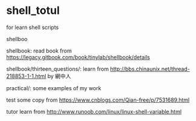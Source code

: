 # shell_totul
for learn shell scripts

shellboo

shellbook:
read book from  https://legacy.gitbook.com/book/tinylab/shellbook/details

shellbook/thirteen_questions/:
learn from
http://bbs.chinaunix.net/thread-218853-1-1.html by 網中人

practical/:
some examples of my work

test
some copy from https://www.cnblogs.com/Qian-free/p/7531689.html


tutor
learn from
http://www.runoob.com/linux/linux-shell-variable.html
